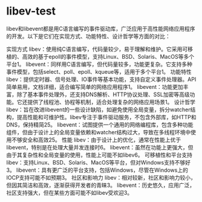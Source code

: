 # libev-test

libev和libevent都是用C语言编写的事件驱动库，广泛应用于高性能网络应用程序的开发。以下是它们在实现方式、功能特性、设计哲学等方面的对比：

实现方式
libev：使用纯C语言编写，代码量较少，易于理解和维护。它采用可移植的、高效的基于epoll的事件模型，支持Linux、BSD、Solaris、MacOS等多个平台1。
libevent：同样用C语言编写，但代码量较多，功能更复杂。它支持多种事件模型，包括select、poll、epoll、kqueue等，适用于多个平台1。
功能特性
libev：提供定时器、信号处理、IO事件等基本功能，支持自定义事件处理器。API简单易用，文档详细，适合编写简单的网络应用程序1。
libevent：功能更加丰富，除了基本事件处理外，还支持DNS解析、HTTP协议处理、SSL加密等高级功能。它还提供了线程池、协程等机制，适合处理复杂的网络应用场景1。
设计哲学
libev：旨在改进libevent的一些设计缺陷，如避免使用全局变量，拆分watcher结构，提高性能和可维护性。libev专注于事件驱动服务，不包含外部库，如HTTP和DNS，保持精简25。
libevent：试图提供一个通用的网络编程库，包含多种功能组件，但由于设计上的全局变量依赖和watcher结构过大，导致在多线程环境中使用不够安全和高效25。
性能
libev：由于设计上的优化，通常在性能上优于libevent，特别是在处理大量并发连接时6。
libevent：虽然在功能上更强大，但由于其复杂性和全局变量的使用，性能上可能不如libev6。
可移植性和平台支持
libev：支持Linux、BSD、Solaris、MacOS等平台，但对Windows支持不够好3。
libevent：具有更广泛的平台支持，包括Windows，尽管在Windows上的IOCP支持可能不如预期3。
社区和影响力
libev：相对较新，社区和影响力较小，但因其简洁和高效，逐渐获得开发者的青睐3。
libevent：历史悠久，应用广泛，社区支持强大，但在某些方面可能不如libev受欢迎3。